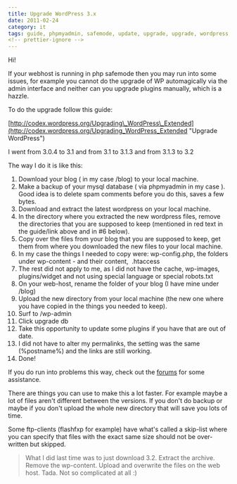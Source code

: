 ```yaml
---
title: Upgrade WordPress 3.x
date: 2011-02-24
category: it
tags: guide, phpmyadmin, safemode, update, upgrade, upgrade, wordpress, webhost, wordpress
<!-- prettier-ignore -->
---
```


Hi!

If your webhost is running in php safemode then you may run into some issues, for example you cannot do the upgrade of WP automagically via the admin interface and neither can you upgrade plugins manually, which is a hazzle.

To do the upgrade follow this guide:

[http://codex.wordpress.org/Upgrading\_WordPress\_Extended](http://codex.wordpress.org/Upgrading_WordPress_Extended "Upgrade WordPress")

I went from 3.0.4 to 3.1 and from 3.1 to 3.1.3 and from 3.1.3 to 3.2

The way I do it is like this:

1. Download your blog ( in my case /blog) to your local machine.
2. Make a backup of your mysql database ( via phpmyadmin in my case ). Good idea is to delete spam comments before you do this, saves a few bytes.
3. Download and extract the latest wordpress on your local machine.
4. In the directory where you extracted the new wordpress files, remove the directories that you are supposed to keep (mentioned in red text in the guide/link above and in #6 below).
5. Copy over the files from your blog that you are supposed to keep, get them from where you downloaded the new files to your local machine.
6. In my case the things I needed to copy were: wp-config.php, the folders under wp-content - and their content,  .htaccess
7. The rest did not apply to me, as I did not have the cache, wp-images, plugins/widget and not using special language or special robots.txt
8. On your web-host, rename the folder of your blog (I have mine under /blog)
9. Upload the new directory from your local machine (the new one where you have copied in the things you needed to keep).
10. Surf to /wp-admin
11. Click upgrade db
12. Take this opportunity to update some plugins if you have that are out of date.
13. I did not have to alter my permalinks, the setting was the same (%postname%) and the links are still working.
14. Done!

If you do run into problems this way, check out the [forums](http://wordpress.org/tags/upgrade "wordpress forum upgrade") for some assistance.

There are things you can use to make this a lot faster. For example maybe a lot of files aren't different between the versions. If you don't do backup or maybe if you don't upload the whole new directory that will save you lots of time.

Some ftp-clients (flashfxp for example) have what's called a skip-list where you can specify that files with the exact same size should not be over-written but skipped.

>What I did last time was to just download 3.2. Extract the archive. Remove the wp-content. Upload and overwrite the files on the web host. Tada. Not so complicated at all :)
